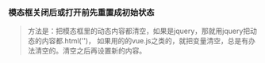 ### 模态框关闭后或打开前先重置成初始状态

> 方法是：把模态框里的动态内容都清空，如果是jquery，那就用jquery把动态的内容都.html('')，
如果用的的vue.js之类的，就把变量清空，总是有办法清空的。清空之后再设置新的内容。
